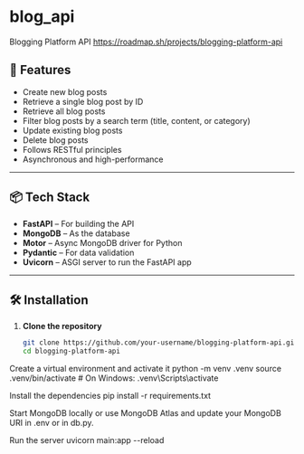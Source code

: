 # blog_api
Blogging Platform API
https://roadmap.sh/projects/blogging-platform-api


## 🚀 Features

- Create new blog posts
- Retrieve a single blog post by ID
- Retrieve all blog posts
- Filter blog posts by a search term (title, content, or category)
- Update existing blog posts
- Delete blog posts
- Follows RESTful principles
- Asynchronous and high-performance

---

## 📦 Tech Stack

- **FastAPI** – For building the API
- **MongoDB** – As the database
- **Motor** – Async MongoDB driver for Python
- **Pydantic** – For data validation
- **Uvicorn** – ASGI server to run the FastAPI app

---

## 🛠️ Installation

1. **Clone the repository**  
   ```bash
   git clone https://github.com/your-username/blogging-platform-api.git
   cd blogging-platform-api
   
Create a virtual environment and activate it
python -m venv .venv
source .venv/bin/activate  # On Windows: .venv\Scripts\activate


Install the dependencies
pip install -r requirements.txt

Start MongoDB locally or use MongoDB Atlas and update your MongoDB URI in .env or in db.py.

Run the server
uvicorn main:app --reload
